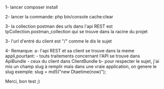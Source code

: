 1- lancer composer install

2- lancer la commande: php bin/console cache:clear

3- la collection postman des urls dans l'api REST est tpCollection.postman_collection qui se trouve dans la racine du projet

3- l'url d'entré du client est "/" comme le dis le sujet

4- Remarque:
	a- l'api REST et sa client se trouve dans la meme appli,pourtant:
		- touts traitements concernant l'API se trouve dans ApiBundle
		- ceux du client dans ClientBundle
    b- pour respecter le sujet, j'ai mis un champ slug à remplir mais dans une vraie application, on genere le slug exemple: slug = md5("new Dtaetime(now)");
	
Merci, bon test ;)